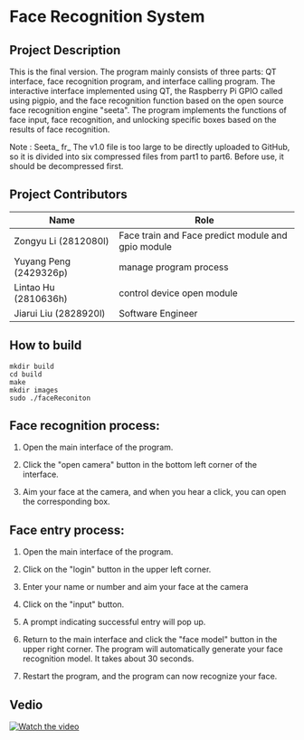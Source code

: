 # Face Recognition System

## Project Description
This is the final version. The program mainly consists of three parts: QT interface, face recognition program, and interface calling program. The interactive interface implemented using QT, the Raspberry Pi GPIO called using pigpio, and the face recognition function based on the open source face recognition engine "seeta". The program implements the functions of face input, face recognition, and unlocking specific boxes based on the results of face recognition.

Note : Seeta_ fr_ The v1.0 file is too large to be directly uploaded to GitHub, so it is divided into six compressed files from part1 to part6. Before use, it should be decompressed first.

## Project Contributors
| Name | Role |
| ---- |  ---- |
| Zongyu Li (2812080l)  | Face train and Face predict module and gpio module |
| Yuyang Peng (2429326p)  | manage program process |
| Lintao Hu (2810636h)  | control device open module |
| Jiarui Liu (2828920l)  | Software Engineer |
## How to build
```lang=shell
mkdir build
cd build
make
mkdir images
sudo ./faceReconiton
```



## Face recognition process:

1. Open the main interface of the program.

2. Click the "open camera" button in the bottom left corner of the interface.

3. Aim your face at the camera, and when you hear a click, you can open the corresponding box.

## Face entry process:

1. Open the main interface of the program.

2. Click on the "login" button in the upper left corner.

3. Enter your name or number and aim your face at the camera

4. Click on the "input" button.

5. A prompt indicating successful entry will pop up.

6. Return to the main interface and click the "face model" button in the upper right corner. The program will automatically generate your face recognition model. It takes about 30 seconds.

7. Restart the program, and the program can now recognize your face.

## Vedio
[![Watch the video](https://raw.github.com/GabLeRoux/WebMole/master/ressources/WebMole_Youtube_Video.png)](https://www.youtube.com/watch?v=tpFT4W4TO1w)
